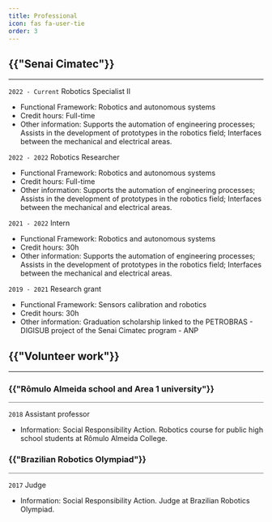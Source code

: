 ```yaml
---
title: Professional
icon: fas fa-user-tie
order: 3
---
```


<h2 class="category">{{"Senai Cimatec"}}</h2>
<hr style="height:2px;border-width:0;color:gray;background-color:gray">

`2022 - Current` Robotics Specialist II
- Functional Framework: Robotics and autonomous systems
- Credit hours: Full-time
- Other information: Supports the automation of engineering processes; Assists in the development of prototypes in the robotics field; Interfaces between the mechanical and electrical areas.

`2022 - 2022` Robotics Researcher
- Functional Framework: Robotics and autonomous systems
- Credit hours: Full-time
- Other information: Supports the automation of engineering processes; Assists in the development of prototypes in the robotics field; Interfaces between the mechanical and electrical areas.

`2021 - 2022` Intern
- Functional Framework: Robotics and autonomous systems
- Credit hours: 30h
- Other information: Supports the automation of engineering processes; Assists in the development of prototypes in the robotics field; Interfaces between the mechanical and electrical areas.

`2019 - 2021` Research grant
- Functional Framework: Sensors calibration and robotics 
- Credit hours: 30h
- Other information: Graduation scholarship linked to the PETROBRAS - DIGISUB project of the Senai Cimatec program - ANP

<h2 class="category">{{"Volunteer work"}}</h2>
<hr style="height:2px;border-width:0;color:gray;background-color:gray">

<h3 class="category">{{"Rômulo Almeida school and Area 1 university"}}</h3>
<hr style="height:1px;border-width:0;color:gray;background-color:gray">

`2018` Assistant professor
- Information: Social Responsibility Action. Robotics course for public high school students at Rômulo Almeida College.

<h3 class="category">{{"Brazilian Robotics Olympiad"}}</h3>
<hr style="height:1px;border-width:0;color:gray;background-color:gray">

`2017` Judge
- Information: Social Responsibility Action. Judge at Brazilian Robotics Olympiad.
